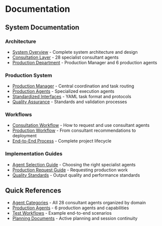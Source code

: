 # Documentation

## System Documentation

### Architecture
- [System Overview](architecture/system-overview.md) - Complete system architecture and design
- [Consultation Layer](architecture/consultation-layer.md) - 28 specialist consultant agents
- [Production Department](architecture/production-department.md) - Production Manager and 6 production agents

### Production System
- [Production Manager](production/production-manager.md) - Central coordination and task routing
- [Production Agents](production/production-agents.md) - Specialized execution agents
- [Standardized Interfaces](production/standardized-interfaces.md) - YAML task format and protocols
- [Quality Assurance](production/quality-assurance.md) - Standards and validation processes

### Workflows
- [Consultation Workflow](workflows/consultation-workflow.md) - How to request and use consultant agents
- [Production Workflow](workflows/production-workflow.md) - From consultant recommendations to deployment
- [End-to-End Process](workflows/end-to-end-process.md) - Complete project lifecycle

### Implementation Guides
- [Agent Selection Guide](workflows/agent-selection-guide.md) - Choosing the right specialist agents
- [Production Request Guide](workflows/production-request-guide.md) - Requesting production work
- [Quality Standards](production/quality-standards.md) - Output quality and performance standards

## Quick References
- [Agent Categories](../agents/README.md) - All 28 consultant agents organized by domain
- [Production Agents](../production/README.md) - 6 production agents and capabilities
- [Test Workflows](../production/test-workflow.md) - Example end-to-end scenarios
- [Planning Documents](../CURRENT_PLANNING.md) - Active planning and session continuity